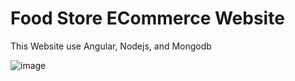 # Food Store ECommerce Website 
This Website use Angular, Nodejs, and Mongodb 

![image](https://github.com/user-attachments/assets/0f942236-de76-437d-8a3e-41c2593bdb66)
